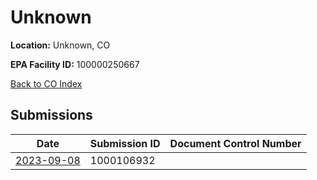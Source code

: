 # Unknown

**Location:** Unknown, CO

**EPA Facility ID:** 100000250667

[Back to CO Index](../../index.md)

## Submissions

| Date | Submission ID | Document Control Number |
|------|--------------|-------------------------|
| [2023-09-08](submissions/1000106932.md) | 1000106932 |  |
